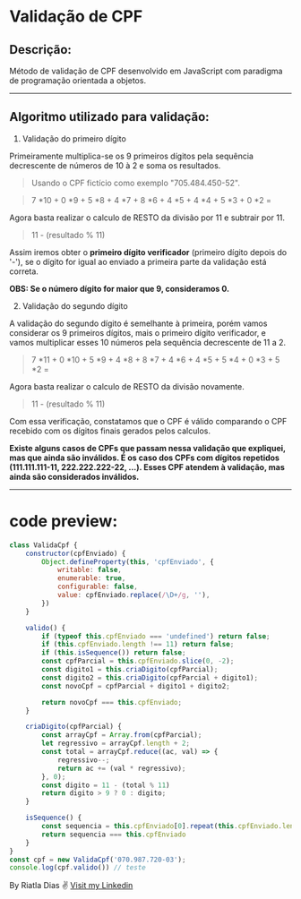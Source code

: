 # Validação de CPF

## Descrição:

Método de validação de CPF desenvolvido em JavaScript com paradigma de programação orientada a objetos.

---

## Algoritmo utilizado para validação:

1. Validação do primeiro dígito

Primeiramente multiplica-se os 9 primeiros dígitos pela sequência decrescente de números de 10 à 2 e soma os resultados.
> Usando o CPF fictício como exemplo "705.484.450-52".


> 7 *10 + 0 *9 + 5 *8 + 4 *7 + 8 *6 + 4 *5 + 4 *4 + 5 *3 + 0 *2 =

Agora basta realizar o calculo de RESTO da divisão por 11 e subtrair por 11.

> 11 - (resultado % 11)

Assim iremos obter o __primeiro dígito verificador__ (primeiro dígito depois do '-'), se o dígito for igual ao enviado a primeira parte da validação está correta.

__OBS: Se o número dígito for maior que 9, consideramos 0.__

2. Validação do segundo dígito

A validação do segundo dígito é semelhante à primeira, porém vamos considerar os 9 primeiros dígitos, mais o primeiro dígito verificador, e vamos multiplicar esses 10 números pela sequência decrescente de 11 a 2.

> 7 *11 + 0 *10 + 5 *9 + 4 *8 + 8 *7 + 4 *6 + 4 *5 + 5 *4 + 0 *3 + 5 *2 =

Agora basta realizar o calculo de RESTO da divisão novamente.

> 11 - (resultado % 11)

Com essa verificação, constatamos que o CPF é válido comparando o CPF recebido com os dígitos finais gerados pelos calculos.

__Existe alguns casos de CPFs que passam nessa validação que expliquei, mas que ainda são inválidos. É os caso dos CPFs com dígitos repetidos (111.111.111-11, 222.222.222-22, ...). Esses CPF atendem à validação, mas ainda são considerados inválidos.__


---
# code preview:

```javascript
class ValidaCpf {
    constructor(cpfEnviado) {
        Object.defineProperty(this, 'cpfEnviado', {
            writable: false,
            enumerable: true,
            configurable: false,
            value: cpfEnviado.replace(/\D+/g, ''),
        })
    }

    valido() {
        if (typeof this.cpfEnviado === 'undefined') return false;
        if (this.cpfEnviado.length !== 11) return false;
        if (this.isSequence()) return false;
        const cpfParcial = this.cpfEnviado.slice(0, -2);
        const digito1 = this.criaDigito(cpfParcial);
        const digito2 = this.criaDigito(cpfParcial + digito1);
        const novoCpf = cpfParcial + digito1 + digito2;

        return novoCpf === this.cpfEnviado;
    }

    criaDigito(cpfParcial) {
        const arrayCpf = Array.from(cpfParcial);
        let regressivo = arrayCpf.length + 2;
        const total = arrayCpf.reduce((ac, val) => {
            regressivo--;
            return ac += (val * regressivo);
        }, 0);
        const digito = 11 - (total % 11)
        return digito > 9 ? 0 : digito;
    }

    isSequence() {
        const sequencia = this.cpfEnviado[0].repeat(this.cpfEnviado.length);
        return sequencia === this.cpfEnviado
    }
}
const cpf = new ValidaCpf('070.987.720-03'); 
console.log(cpf.valido()) // teste
```

By Riatla Dias ✌ [Visit my Linkedin](https://www.linkedin.com/in/riatladias/)